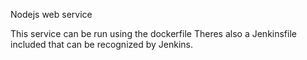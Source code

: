 Nodejs web service

This service can be run using the dockerfile
Theres also a Jenkinsfile included that can be recognized by Jenkins.
